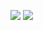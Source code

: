 ![](https://github-readme-stats.vercel.app/api?username=J-E-J-S&show_icons=true&theme=gruvbox)
[![](https://github-readme-stats.vercel.app/api/top-langs/?username=J-E-J-S&theme=gruvbox)](https://github.com/anuraghazra/github-readme-stats)
